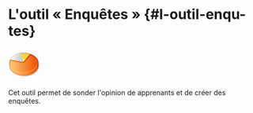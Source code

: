 # L&#039;outil « Enquêtes » {#l-outil-enqu-tes}

<img width="64px" src="../assets/image306.svg">

Cet outil permet de sonder l&#039;opinion de apprenants et de créer des enquêtes.

